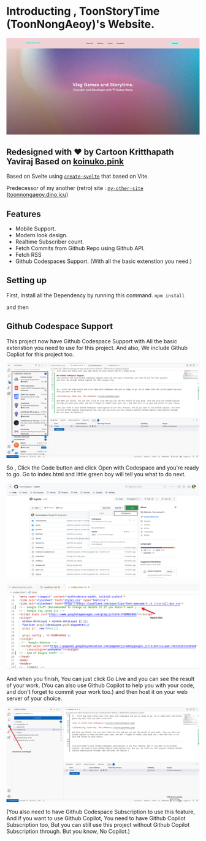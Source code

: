 # Introducting , ToonStoryTime (ToonNongAeoy)'s Website.

![Image of the new website.](preview/screenshot.png)

## Redesigned with ❤️ by Cartoon Kritthapath Yaviraj Based on [koinuko.pink](https://koinuko.pink)

Based on Svelte using [`create-svelte`](https://github.com/sveltejs/kit/tree/main/packages/create-svelte) that based on Vite.

Predecessor of my another (retro) site : [`my-other-site`](https://github.com/toonnongaeoy/my-other-site) ([toonnongaeoy.dino.icu](https://toonnongaeoy.dino.icu))

## Features
- Mobile Support.
- Modern look design.
- Realtime Subscriber count.
- Fetch Commits from Github Repo using Github API.
- Fetch RSS
- Github Codespaces Support. (With all the basic extenstion you need.)

## Setting up
First, Install all the Dependency by running this command.
``npm install``

and then 

## Github Codespace Support
This project now have Github Codespace Support with All the basic extenstion you need to use for this project.
And also, We include Github Copliot for this project too.

![Sneak peek of it.](preview/codespaces.png)

So , Click the Code button and click Open with Codespace and you're ready to go. Go to index.html and little green boy will tell you what to do next. 

![How to create some codespaces.](assets/createsomespaces.png)

![Introducing, Green boy. The commenter.](assets/greenboy.png)

And when you finish, You can just click Go Live and you can see the result of your work. (You can also use Github Copilot to help you with your code, and don't forget to commit your work too.) and then host it on your web server of your choice.

![Some picture about Go live and push.](assets/pushandpull.png)

(You also need to have Github Codespace Subscription to use this feature, And if you want to use Github Copilot, You need to have Github Copilot Subscription too, But you can still use this project without Github Copilot Subscription through. But you know, No Copilot.)
